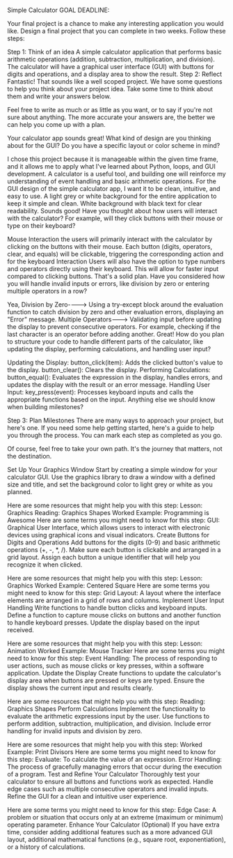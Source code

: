 Simple Calculator
GOAL DEADLINE:  

Your final project is a chance to make any interesting application you would like. Design a final project that you can complete in two weeks. Follow these steps:

Step 1: Think of an idea
A simple calculator application that performs basic arithmetic operations (addition, subtraction, multiplication, and division). The calculator will have a graphical user interface (GUI) with buttons for digits and operations, and a display area to show the result.
Step 2: Reflect
Fantastic! That sounds like a well scoped project. We have some questions to help you think about your project idea. Take some time to think about them and write your answers below.

Feel free to write as much or as little as you want, or to say if you're not sure about anything. The more accurate your answers are, the better we can help you come up with a plan.

Your calculator app sounds great! What kind of design are you thinking about for the GUI? Do you have a specific layout or color scheme in mind?

I chose this project because it is manageable within the given time frame, and it allows me to apply what I've learned about Python, loops, and GUI development. A calculator is a useful tool, and building one will reinforce my understanding of event handling and basic arithmetic operations.
For the GUI design of the simple calculator app, I want it to be clean, intuitive, and easy to use. 
A light grey or white background for the entire application to keep it simple and clean.
White background with black text for clear readability.
Sounds good! Have you thought about how users will interact with the calculator? For example, will they click buttons with their mouse or type on their keyboard?

Mouse Interaction the users will primarily interact with the calculator by clicking on the buttons with their mouse. Each button (digits, operators, clear, and equals) will be clickable, triggering the corresponding action and for the keyboard Interaction Users will also have the option to type numbers and operators directly using their keyboard. This will allow for faster input compared to clicking buttons.
That's a solid plan. Have you considered how you will handle invalid inputs or errors, like division by zero or entering multiple operators in a row?

Yea, 
Division by Zero----> Using a try-except block around the evaluation function to catch division by zero and other evaluation errors, displaying an "Error" message.
Multiple Operators---> Validating input before updating the display to prevent consecutive operators. For example, checking if the last character is an operator before adding another.
Great! How do you plan to structure your code to handle different parts of the calculator, like updating the display, performing calculations, and handling user input?

Updating the Display:
button_click(item): Adds the clicked button's value to the display.
button_clear(): Clears the display.
Performing Calculations:
button_equal(): Evaluates the expression in the display, handles errors, and updates the display with the result or an error message.
Handling User Input:
key_press(event): Processes keyboard inputs and calls the appropriate functions based on the input.
Anything else we should know when building milestones?

Step 3: Plan Milestones
There are many ways to approach your project, but here's one. If you need some help getting started, here's a guide to help you through the process. You can mark each step as completed as you go.

Of course, feel free to take your own path. It's the journey that matters, not the destination.

Set Up Your Graphics Window
Start by creating a simple window for your calculator GUI. Use the graphics library to draw a window with a defined size and title, and set the background color to light grey or white as you planned.

Here are some resources that might help you with this step:
Lesson: Graphics
Reading: Graphics Shapes
Worked Example: Programming is Awesome
Here are some terms you might need to know for this step:
GUI: Graphical User Interface, which allows users to interact with electronic devices using graphical icons and visual indicators.
Create Buttons for Digits and Operations
Add buttons for the digits (0-9) and basic arithmetic operations (+, -, *, /). Make sure each button is clickable and arranged in a grid layout. Assign each button a unique identifier that will help you recognize it when clicked.

Here are some resources that might help you with this step:
Lesson: Graphics
Worked Example: Centered Square
Here are some terms you might need to know for this step:
Grid Layout: A layout where the interface elements are arranged in a grid of rows and columns.
Implement User Input Handling
Write functions to handle button clicks and keyboard inputs. Define a function to capture mouse clicks on buttons and another function to handle keyboard presses. Update the display based on the input received.

Here are some resources that might help you with this step:
Lesson: Animation
Worked Example: Mouse Tracker
Here are some terms you might need to know for this step:
Event Handling: The process of responding to user actions, such as mouse clicks or key presses, within a software application.
Update the Display
Create functions to update the calculator's display area when buttons are pressed or keys are typed. Ensure the display shows the current input and results clearly.

Here are some resources that might help you with this step:
Reading: Graphics Shapes
Perform Calculations
Implement the functionality to evaluate the arithmetic expressions input by the user. Use functions to perform addition, subtraction, multiplication, and division. Include error handling for invalid inputs and division by zero.

Here are some resources that might help you with this step:
Worked Example: Print Divisors
Here are some terms you might need to know for this step:
Evaluate: To calculate the value of an expression.
Error Handling: The process of gracefully managing errors that occur during the execution of a program.
Test and Refine Your Calculator
Thoroughly test your calculator to ensure all buttons and functions work as expected. Handle edge cases such as multiple consecutive operators and invalid inputs. Refine the GUI for a clean and intuitive user experience.

Here are some terms you might need to know for this step:
Edge Case: A problem or situation that occurs only at an extreme (maximum or minimum) operating parameter.
Enhance Your Calculator (Optional)
If you have extra time, consider adding additional features such as a more advanced GUI layout, additional mathematical functions (e.g., square root, exponentiation), or a history of calculations.
